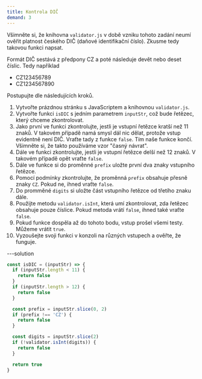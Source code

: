 ```yaml
---
title: Kontrola DIČ
demand: 3
---
```


Všimněte si, že knihovna `validator.js` v době vzniku tohoto zadání neumí ověřit platnost českého DIČ (daňové identifikační číslo). Zkusme tedy takovou funkci napsat.

Formát DIČ sestává z předpony CZ a poté následuje devět nebo deset číslic. Tedy například

- CZ123456789
- CZ1234567890

Postupujte dle následujících kroků.

1. Vytvořte prázdnou stránku s JavaScriptem a knihovnou `validator.js`.
1. Vytvořte funkci `isDIC` s jedním parametrem `inputStr`, což bude řetězec, který chceme zkontrolovat.
1. Jako první ve funkci zkontrolujte, jestli je vstupní řetězce kratší než 11 znaků. V takovém případě namá smysl dál nic dělat, protože vstup evidentně není DIČ. Vraťte tady z funkce `false`. Tím naše funkce končí. Všimněte si, že takto používáme vzor "časný návrat".
1. Dále ve funkci zkontrolujte, jestli je vstupní řetězce delší než 12 znaků. V takovém případě opět vraťte `false`.
1. Dále ve funkce si do proměnné `prefix` uložte první dva znaky vstupního řetězce.
1. Pomocí podmínky zkontrolujte, že proměnná `prefix` obsahuje přesně znaky `CZ`. Pokud ne, ihned vraťte `false`.
1. Do promměné `digits` si uložte část vstupního řetězce od třetího znaku dále.
1. Použijte metodu `validator.isInt`, která umí zkontrolovat, zda řetězec obsahuje pouze číslice. Pokud metoda vrátí `false`, ihned také vraťte `false`.
1. Pokud funkce dospěla až do tohoto bodu, vstup prošel všemi testy. Můžeme vrátit `true`.
1. Vyzoušejte svoji funkci v konzoli na různých vstupech a ověřte, že funguje.

---solution

```js
const isDIC = (inputStr) => {
  if (inputStr.length < 11) {
    return false
  }
  if (inputStr.length > 12) {
    return false
  }

  const prefix = inputStr.slice(0, 2)
  if (prefix !== 'CZ') {
    return false
  }

  const digits = inputStr.slice(2)
  if (!validator.isInt(digits)) {
    return false
  }

  return true
}
```
